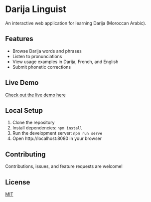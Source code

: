 # Darija Linguist

An interactive web application for learning Darija (Moroccan Arabic).

## Features
- Browse Darija words and phrases
- Listen to pronunciations
- View usage examples in Darija, French, and English
- Submit phonetic corrections

## Live Demo
[Check out the live demo here](https://your-username.github.io/darija-linguist)

## Local Setup
1. Clone the repository
2. Install dependencies: `npm install`
3. Run the development server: `npm run serve`
4. Open http://localhost:8080 in your browser

## Contributing
Contributions, issues, and feature requests are welcome!

## License
[MIT](https://choosealicense.com/licenses/mit/)
